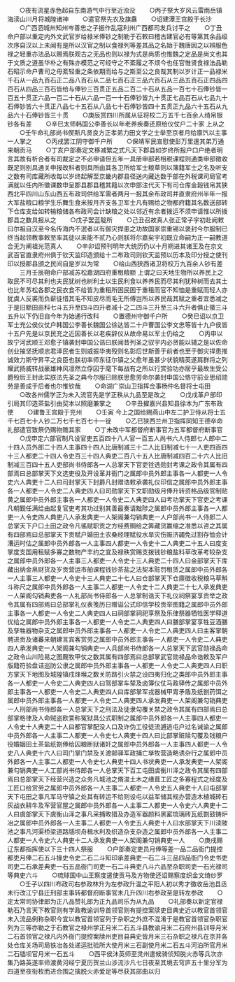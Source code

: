<!-- { "loadSidebar": true } -->
　　○夜有流星赤色起自东南游气中行至近浊没
　　○丙子祭大岁风云雷雨岳镇海渎山川月将城隍诸神
　　○遣官祭先农及旗纛
　　○诏建潭王宫殿于长沙
　　○广西泗城州知州岑善忠之子振作乱寇利州广西都司发兵讨平之
　　○丁丑命户部以重定内外文武官岁给禄米俸钞之制勒于石敕曰稽古建官必有等第其余品级次序自汉以上未闻有是所以汉官之制以食禄列等差其品之名始于魏唐因之以辨服色禄之轻重亦法品以赐焉朕观古之无品也则以禄为式是尚质也惟魏之定品是尚文也其于文质之道虽华朴之有殊亦模范之可经守之不紊履之不烦今也任官惟贤食禄法品勒石昭示命户曹司之毋紊轻重之条依期而给与之斯至公之良哉其制以岁计正一品禄米千石从一品九百石正二品八百石从二品七百石正三品六百石从三品五百石正四品四百石从四品三百石皆给与俸钞三百贯正五品二百二十石从五品一百七十石俸钞皆一百五十贯正六品一百二十石从六品一百一十石俸钞皆九十贯正七品百石从七品九十石俸钞皆六十贯正八品七十五石从八品七十石俸钞皆四十五贯正九品六十五石从九品六十石俸钞皆三十贯
　　○庚辰赏四川所属从征将校二万五千七百余人绮帛银钞各有差
　　○辛巳太师韩国公李善长以年老养疾奏还原给仪仗户二十家  上从之
　　○壬午命礼部尚书偰斯凡贤良方正孝弟力田文学之士举至京者月给廪饩以主事一人掌之
　　○丙戌罢江阴守御千户所
　　○保靖军民宣慰使彭万里遣其弟万通来朝贡马
　　○丁亥户部奏定文移减繁之式凡天下郡县如岁终所报户口户绝者明言其故有析合者有司裁定之不必申请但五年一具册申部若租税课程则通类申部徵收既足则别具通关申报改科者则具所由其各卫所给军士粮草则以簿籍军士之名及听支之数有司库藏所收每以岁终起解至京畿内郡县径送内藏达数于部在外税课司局官考满就以任内所徵课数申呈郡县郡县稽其籍以次申部注代天下有司仓库金榖钱帛其狭西北平四川山东山西五布政司供给军需者两月一报其余布政司并直隶府州半年一报大军盐粮口粮学生乐舞生食米按月齐支各卫军士凡有赐给之物都府籍其名数送部转下仓库支给如转输粮储各布政司会计缺粮之处以邻近有余者拨运不须申请惟以所拨郡县之数具报从之
　　○戊子罢蓝靛所
　　○己丑召故真人张正常子宇初赴阙敕曰尔祖自汉至今名传海内不泯者以有御灾捍患之功故国家崇重锡以褒封今尔服制已终当起领教事敕至率其徒以来能不贰乃心则朕将尔嘉矣宇初既立命嗣为正一嗣教道合无为阐祖光范真人
　　○辛卯诏预刊明年大统历仍以十月朔进其诸王及在京文武百官直隶府州俱于钦天监印造颁给十二布政司则钦天监预以历本及印分授之使刊印以授郡县颁之民间自是岁以为常
　　○给山西狭西诸卫将校万九百余人钞有差
　　三月壬辰朔命户部减苏松嘉湖四府重租粮额  上谓之曰天地生物所以养民上之取民不可尽其利也夫民犹树也树利土以生民利食以养养民而尽其利犹种树而去其土也比年苏松各郡之民衣食不给皆为重租所困民困于重租而官不知恤是重赋而轻人亦犹虞人反裘而负薪徒惜其毛不知皮尽而毛无所傅岂所以养民哉其赋之重者宜悉减之于是旧额田亩科七斗五升至四斗四升者减十之二四斗三升至三斗六升者俱止徵三斗五升以下仍旧自今年为始通行改科
　　○置德州守御千户所
　　○癸巳诏以京卫军士充公侯仪仗户韩国公李善长魏国公徐达皆二十户曹国公李文忠等皆十九户侯皆十五户先是以京民充之近因善长以老疾辞仪从故命易以军士仍给之
　　○丙申以故宁河武顺王邓愈子镇袭封申国公诰曰朕闻昔列圣之驭宇内必贤能以辅之是以佐命创业摧坚抚顺忠君泽民者生则威振华夷殁则名彰后世斯善于前者也至于御灾捍患推诚效力斯守昇平之良臣也朕初率师东征尔镇之父愈年虽甚少状貌精英遂肩群将之列耀武扬威转战豪雄神风凛然立俘囚于麾下每战有之所以行赏验功亦居乎最故生受公爵殁后王封此实朕法先圣之典今尔服已除朕思愈劳命尔袭封申国公恪守前业思绍勋劳是善成于后者也尔惟钦哉
　　○命湖广崇山卫指挥佥事杨仲名督将士屯田
　　○改各州儒学正为未入流官先是学正秩从九品至是改之
　　○戊戌革户部印引局其印造茶盐引由契本以照磨兼掌之
　　○辛丑擢嘉兴县知县徐本为广东布政使
　　○建鲁王宫殿于兖州
　　○壬寅  今上之国给赐燕山中左二护卫侍从将士五千七百七十人钞二万七千七百七十一锭
　　○乙巳狭西兰州卫指挥同知王德卒命礼部遣官致祭仍赐物赡其家
　　○丁未改中军都督府断事官为五军都督府断事官
　　○戊申定六部官制凡设官吏五百四十八人官一百五人尚书六人侍郎七人郎中二十四人员外郎二十四人主事四十四人比唐制减三十二人比旧制减七十一人吏四百四十三人都吏二十四人令史百三十四人典吏二百八十五人比唐制减四百二十六人比旧制减三百四十五人吏部尚书侍郎各一人总掌天下官吏铨选勋封考课之政令其属有四部焉曰总部掌天下文选吏役及开设革并衙门之属郎中员外郎主事各一人都吏一人令史六人典吏十二人曰司封掌天下封爵凡封赠诰敕承袭礼仪印信之属郎中员外郎主事各一人都吏一人令史二人典史四人曰司勋掌天下文职勋级月俸升转资格品级官制贴黄之属郎中员外郎主事各一人都吏一人令史二人典吏四人曰考功掌天下官吏之考课凡朝觐任满给由起复官吏考其功过别其善最奏请黜陟之属郎中员外郎主事各一人都吏一人令史四人典吏八人承发典吏一人架阁兼勾销典吏一人户部尚书一人侍郎二人总掌天下户口土田之政令凡徭赋职贡之方经费赒给之筭藏货赢缩之准悉以咨之其属有四部焉曰总部掌天下贡赋户婚田土农桑经理赋役水旱灾伤赈济蠲免过割存恤会计漕运时估之属郎中员外郎各一人主事四人都吏一人令史十二人典吏二十五人曰度支掌度支国用租赋多寡之数物产丰约之宜及禄秩赏赐支拨钱钞粮盐料草改革考较杂支之属郎中员外郎各一人主事三人都吏一人令史十三人典吏二十四人曰金部掌天下库藏出纳金帛财货及岁贡营运市舶课程钱钞茶盐之法契本赃罚租赁之属郎中员外郎各一人主事三人都吏一人令史十三人典吏二十七人曰仓部掌天下仓廪徵收税粮马草斛斗称尺之属郎中员外郎各一人主事二人都吏一人令史十二人典吏二十七人承发典吏一人架阁勾销典吏各一人礼部尚书侍郎各一人总掌制诰天下礼仪祠祭宴享贡举之政令其属有四部焉曰总部掌礼仪表笺历日赠谥公式印信学校贡举图籍之属郎中员外郎主事各一人都吏一人令史二人典吏四人曰祠部掌祠祀享祭及乐律祭器牺牲医学释道优给之属郎中员外郎主事各一人都吏一人令史二人典吏四人曰膳部掌宴享牲豆酒膳及孳牲器物杂支之属郎中员外郎主事各一人都吏一人令史二人典吏四人曰主客掌朝聘进贡及诸蕃来朝建言宾客赏劳之属郎中员外郎主事各一人都吏一人令史二人典吏四人承发典吏一人架阁兼勾销典吏一人兵部尚书侍郎各一人总掌天下武官勋禄品命之政令山川险易之图厩牧甲仗之数其属有四部焉曰总部掌武官勋禄品命诰敕及军户版籍符验盘诘巡防公隶之属郎中员外郎主事各一人都吏一人令史二人典吏四人曰职方掌天下地图及城隍镇戍烽堠之数关防路引火禁之设四夷归化之类郎中员外郎主事各一人都吏一人令史二人典吏四人曰驾部掌车辇及卤簿仪仗马政驿传之属郎中员外郎主事各一人都吏一人令史二人典吏四人曰库部掌军戎器械甲胄矛盾及纸劄药饵之属郎中员外郎主事各一人都吏一人令史二人典吏四人承发典吏一人架阁兼勾销典吏一人刑部尚书侍郎各一人总掌天下之刑法及徒隶勾覆关禁之政令其属有四部焉曰总部掌格律及人命贼盗欧詈称冤狱具公式职制之属郎中员外郎各一人主事四人都吏一人令史十人典吏二十人曰都官掌配没人口及诈伪工役徒流逋逃屯户过名诫谕之属郎中员外郎各一人主事二人都吏一人令史七人典吏十四人曰比部掌赃赎勾覆及钱粮户役婚姻田土茶盐纸劄俸给囚粮断狱诸奸之属郎中员外郎各一人主事四人都吏一人令史八人典吏十六人曰司门掌门禁及关渡邮驿军政捕亡孳牧营造略诱杂行之属郎中员外郎各一人主事二人都吏一人令史七人典吏十四人书状典吏一人承发典吏一人架阁兼勾销典吏一人工部尚书侍郎各一人总掌天下百工屯田虞衡川泽之政令其属有四部焉曰总部掌天下经营兴造之众务凡城池之脩浚土木之缮葺工匠之多寡程式之经度及工匠口给赏劳之属郎中员外郎各一人主事二人都吏一人令史五人典吏十人曰屯部掌天下屯田之事凡军马守镇之处其有转运不给则设屯以益军储其规办营造木植城砖石灰战衣耕牛及军营官屋之属郎中员外郎各一人主事二人都吏一人令史六人典吏十二人曰虞部掌天下虞衡山泽之事凡采捕畋猎及办造军器颜料黑窰琉璃砖瓦纸劄鼓铸炉冶之属郎中员外郎各一人主事二人都吏一人令史五人典吏十人曰水部掌天下川渎陂池之事凡河渠桥梁道路牐坝舟楫水利及织造杂支杂造之属郎中员外郎各一人主事二人都吏一人令史六人典吏十二人承发典吏一人架阁兼勾销典吏一人
　　○庚戌赐辽东都指挥使以下三十四人祭服
　　○户部奏定吏员月俸等差一品二品衙门提控都吏月俸二石五斗掾史令史二石二斗知印承差典吏一石二斗三品四品衙门令史书吏司吏二石承差典吏一石五品衙门司吏一石二斗典吏八斗六品至杂职司吏一石光禄司等典吏六斗
　　○琉球国中山王察度遣使贡马及方物使还诏赐察度织金文绮纱罗
　　○壬子以四川布政司右参政林升为左参政升温之平阳人初以秀才徵收岳池县丞未行改江宁县迁刑部主事转都督府断事官未几升四川右参政至是转左参政
　　○定太常司协律郎为正八品赞礼郎为正九品司乐为从九品
　　○礼部奏以新定官禄勒石乃言天下教官则有学政教谕训导首领官则有提控案牍吏目典史近以教官首领官未入流品例称杂职今宜以教官首领官列于杂职之外庶不混淆于是教官首领官杂职官列为三等亦勒之于石教官之禄州学正月米二石五斗县教谕月米二石府州县训导月米二石首领官之禄凡内外衙门提控案牍州吏目县典史皆月米三石杂职之禄凡在京并各处仓库关场司局铁冶各处递运批验所大使月米三石副使月米二石五斗河泊所官月米二石牐坝官月米一石五斗
　　○西平侯沐英师至灵州遣候骑侦知脱火赤等兵次亦集乃路英遂率师渡黄河经宁夏历贺兰山涉流沙凡七日夜至其境去穹庐五十里分军为四道至夜衔枚而进合围之擒脱火赤爱足等尽获其部曲以归
